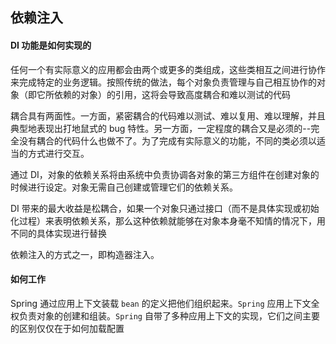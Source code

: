 ## 依赖注入

#### DI 功能是如何实现的

任何一个有实际意义的应用都会由两个或更多的类组成，这些类相互之间进行协作来完成特定的业务逻辑。按照传统的做法，每个对象负责管理与自己相互协作的对象（即它所依赖的对象）的引用，这将会导致高度耦合和难以测试的代码

耦合具有两面性。一方面，紧密耦合的代码难以测试、难以复用、难以理解，并且典型地表现出打地鼠式的 bug 特性。另一方面，一定程度的耦合又是必须的--完全没有耦合的代码什么也做不了。为了完成有实际意义的功能，不同的类必须以适当的方式进行交互。

通过 DI，对象的依赖关系将由系统中负责协调各对象的第三方组件在创建对象的时候进行设定。对象无需自己创建或管理它们的依赖关系。

DI 带来的最大收益是松耦合，如果一个对象只通过接口（而不是具体实现或初始化过程）来表明依赖关系，那么这种依赖就能够在对象本身毫不知情的情况下，用不同的具体实现进行替换

依赖注入的方式之一，即构造器注入。

#### 如何工作

Spring 通过应用上下文装载 `bean` 的定义把他们组织起来。`Spring` 应用上下文全权负责对象的创建和组装。`Spring` 自带了多种应用上下文的实现，它们之间主要的区别仅仅在于如何加载配置